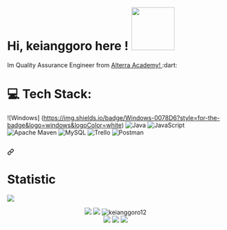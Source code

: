 # Hi, keianggoro here ! <img src="https://c.tenor.com/-169fSymeTgAAAAi/anime-girl.gif" width="100">

<p dir="auto">
</p>

<p>Im Quality Assurance Engineer from <a href="https://academy.alterra.id/">Alterra Academy! </a> :dart: </p>


# 💻 Tech Stack:
![Windows] (https://img.shields.io/badge/Windows-0078D6?style=for-the-badge&logo=windows&logoColor=white) ![Java](https://img.shields.io/badge/java-%23ED8B00.svg?style=for-the-badge&logo=java&logoColor=white) ![JavaScript](https://img.shields.io/badge/javascript-%23323330.svg?style=for-the-badge&logo=javascript&logoColor=%23F7DF1E) ![Apache Maven](https://img.shields.io/badge/Apache%20Maven-C71A36?style=for-the-badge&logo=Apache%20Maven&logoColor=white) ![MySQL](https://img.shields.io/badge/mysql-%2300f.svg?style=for-the-badge&logo=mysql&logoColor=white) ![Trello](https://img.shields.io/badge/Trello-%23026AA7.svg?style=for-the-badge&logo=Trello&logoColor=white) ![Postman](https://img.shields.io/badge/Postman-FF6C37?style=for-the-badge&logo=postman&logoColor=white)

<h2 dir="auto"><a id="user-content-connect" class="anchor" aria-hidden="true" href="#connect"><svg class="octicon octicon-link" viewBox="0 0 16 16" version="1.1" width="16" height="16" aria-hidden="true"><path fill-rule="evenodd" d="M7.775 3.275a.75.75 0 001.06 1.06l1.25-1.25a2 2 0 112.83 2.83l-2.5 2.5a2 2 0 01-2.83 0 .75.75 0 00-1.06 1.06 3.5 3.5 0 004.95 0l2.5-2.5a3.5 3.5 0 00-4.95-4.95l-1.25 1.25zm-4.69 9.64a2 2 0 010-2.83l2.5-2.5a2 2 0 012.83 0 .75.75 0 001.06-1.06 3.5 3.5 0 00-4.95 0l-2.5 2.5a3.5 3.5 0 004.95 4.95l1.25-1.25a.75.75 0 00-1.06-1.06l-1.25 1.25a2 2 0 01-2.83 0z"></path></svg></a></h2>
<p dir="auto">
<p align="center">


<!-- Stats -->
# Statistic 
![](https://komarev.com/ghpvc/?username=keianggoro12&color=000000) 
<div align="center">
    <img src="https://github-readme-stats.vercel.app/api?username=keianggoro12&show_icons=true&hide=issues&icon_color=C9D1D9&hide_border=false&title_color=C9D1D9&text_color=8B948D&bg_color=0D1117&theme=dark">
  <img src="http://github-readme-streak-stats.herokuapp.com?user=keianggoro12&theme=dark">
  <img  src="https://github-readme-stats.vercel.app/api/top-langs?username=keianggoro12&show_icons=true&layout=compact&theme=tokyonight" alt="keianggoro12" />
</div>

<!-- Contact me -->
<div align="center">
    <a href="https://github.com/keianggoro12/" target="_blank"><img src="https://shields.io/badge/keianggoro12-111111.svg?&style=for-the-badge&logo=github"></a>  
    <a href="https://www.instagram.com/keianggoro12/" target="_blank"><img src="https://shields.io/badge/keianggoro12-111111.svg?&style=for-the-badge&logo=instagram"></a>  
    <a href="https://twitter.com/keianggoro12/" target="_blank"><img src="https://shields.io/badge/keianggoro12-111111.svg?&style=for-the-badge&logo=twitter"></a>  
</div>
